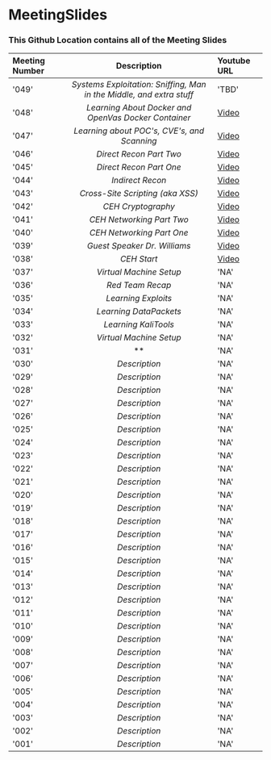 # MeetingSlides
### This Github Location contains all of the Meeting Slides

Meeting Number|Description|Youtube URL
:-------------|:----------:|:----------
'049'|*Systems Exploitation: Sniffing, Man in the Middle, and extra stuff*|'TBD'
'048'|*Learning About Docker and OpenVas Docker Container*|[Video](https://www.youtube.com/watch?v=iKczL3IuK1Y)
'047'|*Learning about POC's, CVE's, and Scanning*|[Video](https://www.youtube.com/watch?v=moiok5I8nzc)
'046'|*Direct Recon Part Two*|[Video](https://www.youtube.com/watch?v=bOOvuedEbkk)
'045'|*Direct Recon Part One*|[Video](https://www.youtube.com/watch?v=FM5lMjIp0GM)
'044'|*Indirect Recon*|[Video](https://www.youtube.com/watch?v=LXPMGdSacXw)
'043'|*Cross-Site Scripting (aka XSS)*|[Video](https://www.youtube.com/watch?v=0N2djP0pkjw)
'042'|*CEH Cryptography*|[Video](https://www.youtube.com/watch?v=oHQSyT4m78g)
'041'|*CEH Networking Part Two*|[Video](https://www.youtube.com/watch?v=FnhKjalTmK0)
'040'|*CEH Networking Part One*|[Video](https://www.youtube.com/watch?v=NjfNu9oX9hk)
'039'|*Guest Speaker Dr. Williams*|[Video](https://www.youtube.com/watch?v=6aNdau1HRFo)
'038'|*CEH Start*|[Video](https://www.youtube.com/watch?v=nkw9onu7JG8)
'037'|*Virtual Machine Setup*|'NA'
'036'|*Red Team Recap*|'NA'
'035'|*Learning Exploits*|'NA'
'034'|*Learning DataPackets*|'NA'
'033'|*Learning KaliTools*|'NA'
'032'|*Virtual Machine Setup*|'NA'
'031'|**|'NA'
'030'|*Description*|'NA'
'029'|*Description*|'NA'
'028'|*Description*|'NA'
'027'|*Description*|'NA'
'026'|*Description*|'NA'
'025'|*Description*|'NA'
'024'|*Description*|'NA'
'023'|*Description*|'NA'
'022'|*Description*|'NA'
'021'|*Description*|'NA'
'020'|*Description*|'NA'
'019'|*Description*|'NA'
'018'|*Description*|'NA'
'017'|*Description*|'NA'
'016'|*Description*|'NA'
'015'|*Description*|'NA'
'014'|*Description*|'NA'
'013'|*Description*|'NA'
'012'|*Description*|'NA'
'011'|*Description*|'NA'
'010'|*Description*|'NA'
'009'|*Description*|'NA'
'008'|*Description*|'NA'
'007'|*Description*|'NA'
'006'|*Description*|'NA'
'005'|*Description*|'NA'
'004'|*Description*|'NA'
'003'|*Description*|'NA'
'002'|*Description*|'NA'
'001'|*Description*|'NA'
